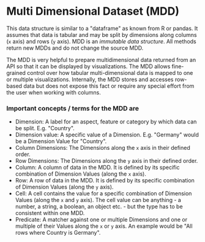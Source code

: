 # Multi Dimensional Dataset (MDD)

This data structure is similar to a "dataframe" as known from R or pandas. It assumes that data is tabular and may be split by dimensions along columns (`x` axis) and rows (`y` axis). MDD is an _immutable data structure_. All methods return new MDDs and do not change the source MDD.

The MDD is very helpful to prepare multidimensional data returned from an API so that it can be displayed by visualizations. The MDD allows fine-grained control over how tabular multi-dimensional data is mapped to one or multiple visualizations. Internally, the MDD stores and accesses row-based data but does not expose this fact or require any special effort from the user when working with columns.

### Important concepts / terms for the MDD are

- Dimension: A label for an aspect, feature or category by which data can be split. E.g. "Country".
- Dimension value: A specific value of a Dimension. E.g. "Germany" would be a Dimension Value for "Country".
- Column Dimensions: The Dimensions along the `x` axis in their defined order.
- Row Dimensions: The Dimensions along the `y` axis in their defined order.
- Column: A column of data in the MDD. It is defined by its specific combination of Dimension Values (along the `x` axis).
- Row: A row of data in the MDD. It is defined by its specific combination of Dimension Values (along the `y` axis).
- Cell: A cell contains the value for a specific combination of Dimension Values (along the `x` and `y` axis). The cell
  value can be anything - a number, a string, a boolean, an object etc. - but the type has to be consistent within one MDD.
- Predicate: A matcher against one or multiple Dimensions and one or multiple of their Values along the `x` or `y` axis.
  An example would be "All rows where Country is Germany".
